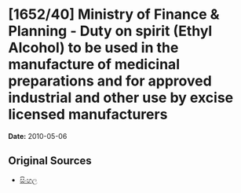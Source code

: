 # [1652/40] Ministry of Finance & Planning - Duty on spirit (Ethyl Alcohol) to be used in the manufacture of medicinal preparations and for approved industrial and other use by excise licensed manufacturers

**Date:** 2010-05-06

## Original Sources

- [සිංහල](https://documents.gov.lk/view/extra-gazettes/2010/5/1652-40_S.pdf)
